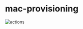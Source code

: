 # mac-provisioning
![actions](https://img.shields.io/github/workflow/status/winky/mac-provisioning/CI?label=actions&logo=github&style=flat-square)
